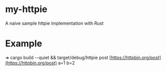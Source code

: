 
# my-httpie

A naive sample httpie implementation with Rust

# Example

➜ cargo build --quiet && target/debug/httpie post [https://httpbin.org/post](https://httpbin.org/post) a=1 b=2

